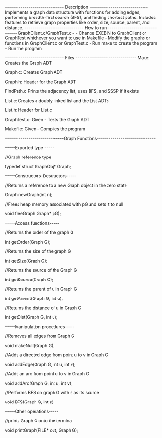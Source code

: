 ------------------------------ Description ------------------------------
Implements a graph data structure with functions for adding edges, performing breadth-first search (BFS), and finding shortest paths.
Includes features to retrieve graph properties like order, size, source, parent, and distance.
------------------------------ How to run -------------------------------
GraphClient.c/GraphTest.c -
    - Change EXEBIN to GraphClient or GraphTest whichever you want to use in Makefile
    - Modify the graphs or functions in GraphClient.c or GraphTest.c 
    - Run make to create the program
    - Run the program 


------------------------------ Files -------------------------------
Make:
Creates the Graph ADT

Graph.c:
Creates Graph ADT

Graph.h:
Header for the Graph ADT

FindPath.c
Prints the adjacency list, uses BFS, and SSSP if it exists

List.c:
Creates a doubly linked list and the List ADTs

List.h:
Header for List.c

GraphTest.c:
Given - Tests the Graph ADT

Makefile:
Given - Compiles the program

------------------------------Graph Functions------------------------------

-----Exported type -----

//Graph reference type

typedef struct GraphObj* Graph;

-----Constructors-Destructors-----

//Returns a reference to a new Graph object in the zero state

Graph newGraph(int n);

//Frees heap memory associated with pG and sets it to null 

void freeGraph(Graph* pG);

-----Access functions-----

//Returns the order of the graph G

int getOrder(Graph G);

//Returns the size of the graph G

int getSize(Graph G);

//Returns the source of the Graph G

int getSource(Graph G);

//Returns the parent of u in Graph G

int getParent(Graph G, int u);

//Returns the distance of u in Graph G

int getDist(Graph G, int u);

-----Manipulation procedures-----

//Removes all edges from Graph G

void makeNull(Graph G);

//Adds a directed edge from point u to v in Graph G

void addEdge(Graph G, int u, int v);

//Adds an arc from point u to v in Graph G

void addArc(Graph G, int u, int v);

//Performs BFS on graph G with s as its source

void BFS(Graph G, int s);

-----Other operations-----

//prints Graph G onto the terminal

void printGraph(FILE* out, Graph G);
